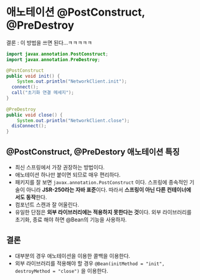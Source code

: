 # 애노테이션 @PostConstruct, @PreDestroy

결론 : 이 방법을 쓰면 된다...ㅋㅋㅋㅋㅋ


```java
import javax.annotation.PostConstruct;  
import javax.annotation.PreDestroy;

@PostConstruct  
public void init() {  
    System.out.println("NetworkClient.init");  
  connect();  
  call("초기화 연결 메세지");  
}  
  
@PreDestroy  
public void close() {  
    System.out.println("NetworkClient.close");  
  disConnect();  
}
```
## @PostConstruct, @PreDestory 애노테이션 특징
* 최신 스프링에서 가장 권장하는 방법이다.
* 애노테이션 하나만 붙이면 되므로 매우 편리하다.
* 패키지를 잘 보면 `javax.annotation.PostConstruct` 이다. 스프링에 종속적인 기술이 아니라 **JSR-250라는 자바 표준**이다. 따라서 **스프링이 아닌 다른 컨테이너에서도 동작**한다.
* 컴포넌트 스캔과 잘 어울린다.
* 유일한 단점은 **외부 라이브러리에는 적용하지 못한다는 것**이다. 외부 라이브러리를 초기화, 종료 해야 하면 @Bean의 기능을 사용하자.

## 결론
* 대부분의 경우 애노테이션을 이용한 콜백을 이용한다.
* 외부 라이브러리를 적용해야 할 경우 `@Bean(initMethod = "init", destroyMethod = "close")` 을 이용한다.
